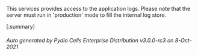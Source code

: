






This services provides access to the application logs. Please note that the server must run in 'production' mode to fill the internal log store.

[:summary]

###### Auto generated by Pydio Cells Enterprise Distribution v3.0.0-rc3 on 8-Oct-2021
